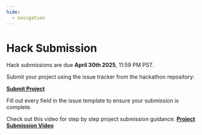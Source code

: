 ```yaml
---
hide:
  - navigation
---
```


# Hack Submission

Hack submissions are due **April 30th 2025**, 11:59 PM PST.

Submit your project using the issue tracker from the hackathon repository:

**[Submit Project](https://github.com/microsoft/AI_Agents_Hackathon/issues/new/choose)**

Fill out every field in the issue template to ensure your submission is complete.

Check out this video for step by step project submission guidance:
**[Project Submission Video](https://github.com/microsoft/hack-together-teams/assets/3199282/572ea387-61ec-4b77-9885-23b5b2bd39bd)**
